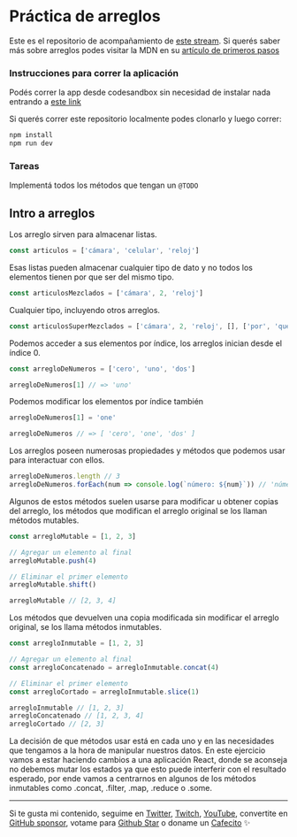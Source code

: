 # Práctica de arreglos
Este es el repositorio de acompañamiento de [este stream](https://www.youtube.com/watch?v=kX1HKn9yk0g). Si querés saber más sobre arreglos podes visitar la MDN en su [artículo de primeros pasos](https://developer.mozilla.org/es/docs/Learn/JavaScript/First_steps/Arrays)

### Instrucciones para correr la aplicación
Podés correr la app desde codesandbox sin necesidad de instalar nada entrando a [este link](https://codesandbox.io/s/github/goncy/array-methods)

Si querés correr este repositorio localmente podes clonarlo y luego correr:
```bash
npm install
npm run dev
```

### Tareas
Implementá todos los métodos que tengan un `@TODO`

## Intro a arreglos

Los arreglo sirven para almacenar listas.
```js
const articulos = ['cámara', 'celular', 'reloj']
```

Esas listas pueden almacenar cualquier tipo de dato y no todos los elementos tienen por que ser del mismo tipo.
```js
const articulosMezclados = ['cámara', 2, 'reloj']
```

Cualquier tipo, incluyendo otros arreglos.
```js
const articulosSuperMezclados = ['cámara', 2, 'reloj', [], ['por', 'que', '?']]
```

Podemos acceder a sus elementos por índice, los arreglos inician desde el índice 0.
```js
const arregloDeNumeros = ['cero', 'uno', 'dos']

arregloDeNumeros[1] // => 'uno'
```

Podemos modificar los elementos por índice también
```js
arregloDeNumeros[1] = 'one'

arregloDeNumeros // => [ 'cero', 'one', 'dos' ]
```

Los arreglos poseen numerosas propiedades y métodos que podemos usar para interactuar con ellos.

```js
arregloDeNumeros.length // 3
arregloDeNumeros.forEach(num => console.log(`número: ${num}`)) // 'número: N'
```

Algunos de estos métodos suelen usarse para modificar u obtener copias del arreglo, los métodos que modifican el arreglo original se los llaman métodos mutables.

```js
const arregloMutable = [1, 2, 3]

// Agregar un elemento al final
arregloMutable.push(4)

// Eliminar el primer elemento
arregloMutable.shift()

arregloMutable // [2, 3, 4]
```

Los métodos que devuelven una copia modificada sin modificar el arreglo original, se los llama métodos inmutables.

```js
const arregloInmutable = [1, 2, 3]

// Agregar un elemento al final
const arregloConcatenado = arregloInmutable.concat(4)

// Eliminar el primer elemento
const arregloCortado = arregloInmutable.slice(1)

arregloInmutable // [1, 2, 3]
arregloConcatenado // [1, 2, 3, 4]
arregloCortado // [2, 3]
```

La decisión de que métodos usar está en cada uno y en las necesidades que tengamos a la hora de manipular nuestros datos. En este ejercicio vamos a estar haciendo cambios a una aplicación React, donde se aconseja no debemos mutar los estados ya que esto puede interferir con el resultado esperado, por ende vamos a centrarnos en algunos de los métodos inmutables como .concat, .filter, .map, .reduce o .some.

---
Si te gusta mi contenido, seguime en [Twitter](https://twitter.gonzalopozzo.com), [Twitch](https://twitch.gonzalopozzo.com), [YouTube](https://youtube.gonzalopozzo.com), convertite en [GitHub sponsor](https://github.com/sponsors/goncy), votame para [Github Star](https://stars.github.com/) o doname un [Cafecito](https://cafecito.gonzalopozzo.com) ✨
